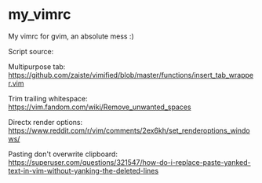 # my_vimrc

My vimrc for gvim, an absolute mess :)

Script source:

Multipurpose tab:  
https://github.com/zaiste/vimified/blob/master/functions/insert_tab_wrapper.vim

Trim trailing whitespace:  
https://vim.fandom.com/wiki/Remove_unwanted_spaces

Directx render options:  
https://www.reddit.com/r/vim/comments/2ex6kh/set_renderoptions_windows/

Pasting don't overwrite clipboard:
https://superuser.com/questions/321547/how-do-i-replace-paste-yanked-text-in-vim-without-yanking-the-deleted-lines
